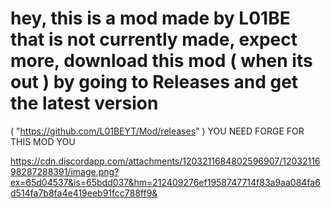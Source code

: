# hey, this is a mod made by L01BE that is not currently made, expect more, download this mod ( when its out ) by going to Releases and get the latest version 
( "https://github.com/L01BEYT/Mod/releases" )
YOU NEED FORGE FOR THIS MOD YOU

https://cdn.discordapp.com/attachments/1203211684802596907/1203211698287288391/image.png?ex=65d04537&is=65bdd037&hm=212409276ef1958747714f83a9aa084fa6d514fa7b8fa4e419eeb91fcc788ff9&
